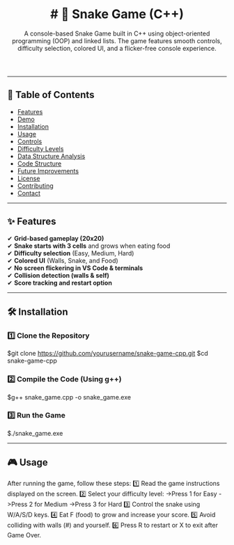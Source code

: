 <header>
<h1># 🐍 Snake Game (C++)</h1>
<p>A console-based Snake Game built in C++ using object-oriented programming (OOP) and linked lists. The game features smooth controls, difficulty selection, colored UI, and a flicker-free console experience.</p>
</header>
<hr>

## 📜 Table of Contents
- [Features](#features)
- [Demo](#demo)
- [Installation](#installation)
- [Usage](#usage)
- [Controls](#controls)
- [Difficulty Levels](#difficulty-levels)
- [Data Structure Analysis](#data-structure-analysis)
- [Code Structure](#code-structure)
- [Future Improvements](#future-improvements)
- [License](#license)
- [Contributing](#contributing)
- [Contact](#contact)

---

## ✨ Features
✔ **Grid-based gameplay (20x20)**  
✔ **Snake starts with 3 cells** and grows when eating food  
✔ **Difficulty selection** (Easy, Medium, Hard)  
✔ **Colored UI** (Walls, Snake, and Food)  
✔ **No screen flickering in VS Code & terminals**  
✔ **Collision detection (walls & self)**  
✔ **Score tracking and restart option**  

---

## 🛠 Installation

### 1️⃣ Clone the Repository
$git clone https://github.com/yourusername/snake-game-cpp.git
$cd snake-game-cpp

### 2️⃣ Compile the Code (Using g++)
$g++ snake_game.cpp -o snake_game.exe

### 3️⃣ Run the Game
$./snake_game.exe

---

## 🎮 Usage
After running the game, follow these steps:
1️⃣ Read the game instructions displayed on the screen.
2️⃣ Select your difficulty level:
->Press 1 for Easy
->Press 2 for Medium
->Press 3 for Hard
3️⃣ Control the snake using W/A/S/D keys.
4️⃣ Eat F (food) to grow and increase your score.
5️⃣ Avoid colliding with walls (#) and yourself.
6️⃣ Press R to restart or X to exit after Game Over.
